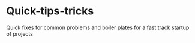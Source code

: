 # Quick-tips-tricks
Quick fixes for common problems and boiler plates for a fast track startup of projects 
